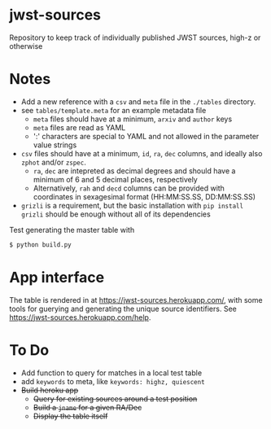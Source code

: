 # jwst-sources
Repository to keep track of individually published JWST sources, high-z or otherwise

# Notes

- Add a new reference with a `csv` and `meta` file in the `./tables` directory.
- see `tables/template.meta` for an example metadata file
  - `meta` files should have at a minimum, `arxiv` and `author` keys
  - `meta` files are read as YAML
  - ':' characters are special to YAML and not allowed in the parameter value strings
- `csv` files should have at a minimum, `id`, `ra`, `dec` columns, and ideally also `zphot` and/or `zspec`.  
  - `ra`, `dec` are intepreted as decimal degrees and should have a minimum of 6 and 5 decimal places, respectively
  - Alternatively, `rah` and `decd` columns can be provided with coordinates in sexagesimal format (HH:MM:SS.SS, DD:MM:SS.SS)
- `grizli` is a requirement, but the basic installation with `pip install grizli` should be enough without all of its dependencies

Test generating the master table with 

```bash 
$ python build.py
```

# App interface

The table is rendered in at https://jwst-sources.herokuapp.com/, with some tools for guerying and generating the unique source identifiers. 
 See https://jwst-sources.herokuapp.com/help.

# To Do

- Add function to query for matches in a local test table
- add `keywords` to meta, like `keywords: highz, quiescent`
- ~~Build heroku app~~
  - ~~Query for existing sources around a test position~~
  - ~~Build a `jname` for a given RA/Dec~~
  - ~~Display the table itself~~
